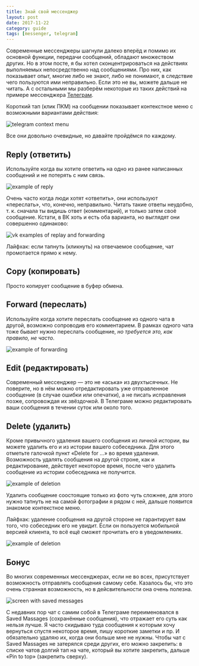 ```yaml
---
title: Знай свой мессенджер
layout: post
date: 2017-11-22
category: guide
tags: [messenger, telegram]
---
```

Современные мессенджеры шагнули далеко вперёд и помимо их основной функции, передачи сообщений, обладают множеством других. Но в этом посте, я бы хотел сконцентрироваться на действиях выполняемых непосредственно над сообщениями. Про них, как показывает опыт, многие либо не знают, либо не понимают, в следствие чего пользуются ими неправильно. Если это не вы, можете дальше не читать. А с остальными мы разберём некоторые из таких действий на примере мессенджера [Телеграм](https://telegram.org/).

Короткий тап (клик ПКМ) на сообщении показывает контекстное меню с возможными вариантами действия:

![telegram context menu](/images/telegram/context-menu.jpg)

Все они довольно очевидные, но давайте пройдёмся по каждому.

## Reply (ответить)
Используйте когда вы хотите ответить на одно из ранее написанных сообщений и не потерять с ним связь.

![example of reply](/images/telegram/reply-to-message.jpg)

Очень часто когда люди хотят «ответить», они используют «переслать», что, конечно, неправильно. Читать такие ответы неудобно, т. к. сначала ты видишь ответ (комментарий), и только затем своё сообщение. Кстати, в ВК хоть и есть оба варианта, но выглядят они совершенно одинаково:

![vk examples of replay and forwarding](/images/telegram/vk-layout.jpg)

Лайфхак: если тапнуть (кликнуть) на отвечаемое сообщение, чат промотается прямо к нему.

## Copy (копировать)
Просто копирует сообщение в буфер обмена.

## Forward (переслать)
Используйте когда хотите переслать сообщение из одного чата в другой, возможно сопроводив его комментарием. В рамках одного чата тоже бывает нужно переслать сообщение, *но требуется это, как правило, не часто*.

![example of forwarding](/images/telegram/forwarding-message.jpg)

## Edit (редактировать)
Современный мессенджер — это не «аська» из двухтысячных. Не поверите, но в нём можно отредактировать уже отправленное сообщение (в случае ошибки или опечатки), а не писать исправления позже, сопровождая их звёздочкой. В Телеграме можно редактировать ваши сообщения в течении суток или около того.

## Delete (удалить)
Кроме привычного удаления вашего сообщения из личной истории, вы можете удалить его и из истории вашего собеседника. Для этого отметьте галочкой пункт «Delete for ...» во время удаления. Возможность удалять сообщения на другой строне, как и редактирование, действует некоторое время, после чего удалить сообщение из истории собеседника не получится.

![example of deletion](/images/telegram/delete-message.jpg)

Удалить сообщение соостоящие только из фото чуть сложнее, для этого нужно тапнуть не на самой фотографии я рядом с ней, дальше появится знакомое контекстное меню.

Лайфхак: удаление сообщения на другой стороне не гарантирует вам того, что собеседник его не увидит. Если он пользуется мобильной версией клиента, то всё ещё сможет прочитать его в уведомлениях.

![example of deletion](/images/telegram/read-deleted-message.jpg)

## Бонус
Во многих современных мессенджерах, если не во всех, присутствует возможность отправлять сообщения самому себе. Казалось бы, что это очень странная возможность, но в дейсвительности она очень полезна.

![screen with saved messages](/images/telegram/saved-messages.jpg)

С недавних пор чат с самим собой в Телеграме переименовался в Saved Massages (сохранённые сообщения), что отражает его суть как нельзя лучше. Я часто скидываю туда сообщения к которым хочу вернуться спустя некоторое время, пишу короткие заметки и пр. И обязательно удаляю их, когда они больше мне не нужны. Чтобы чат с Saved Massages не затерялся среди других, его можно закрепить: в списке чатов долгий тап на чате, который вы хотите закрепить, дальше «Pin to top» (закрепить сверху).